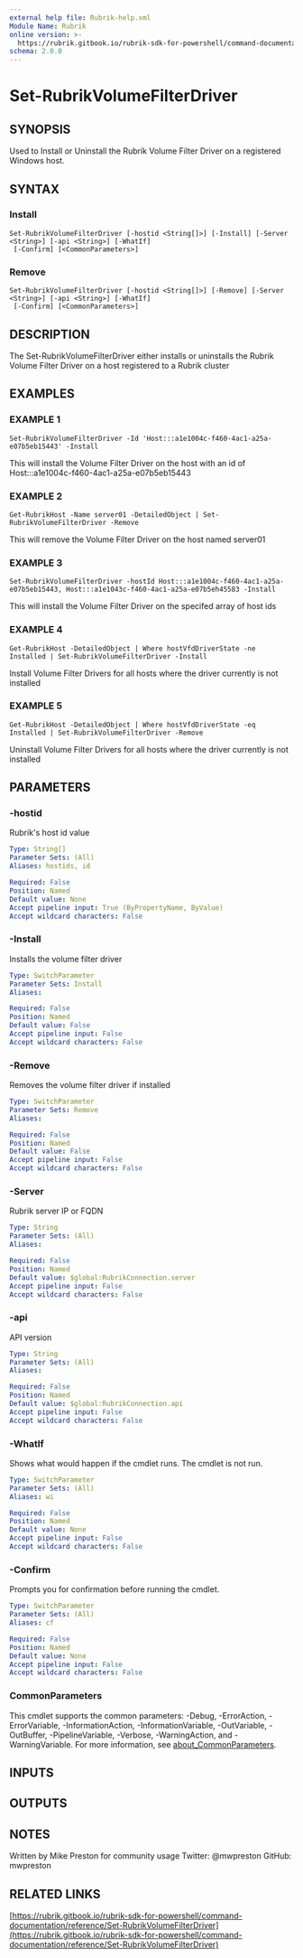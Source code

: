 ```yaml
---
external help file: Rubrik-help.xml
Module Name: Rubrik
online version: >-
  https://rubrik.gitbook.io/rubrik-sdk-for-powershell/command-documentation/reference/Set-RubrikVolumeFilterDriver
schema: 2.0.0
---
```


# Set-RubrikVolumeFilterDriver

## SYNOPSIS

Used to Install or Uninstall the Rubrik Volume Filter Driver on a registered Windows host.

## SYNTAX

### Install

```text
Set-RubrikVolumeFilterDriver [-hostid <String[]>] [-Install] [-Server <String>] [-api <String>] [-WhatIf]
 [-Confirm] [<CommonParameters>]
```

### Remove

```text
Set-RubrikVolumeFilterDriver [-hostid <String[]>] [-Remove] [-Server <String>] [-api <String>] [-WhatIf]
 [-Confirm] [<CommonParameters>]
```

## DESCRIPTION

The Set-RubrikVolumeFilterDriver either installs or uninstalls the Rubrik Volume Filter Driver on a host registered to a Rubrik cluster

## EXAMPLES

### EXAMPLE 1

```text
Set-RubrikVolumeFilterDriver -Id 'Host:::a1e1004c-f460-4ac1-a25a-e07b5eb15443' -Install
```

This will install the Volume Filter Driver on the host with an id of Host:::a1e1004c-f460-4ac1-a25a-e07b5eb15443

### EXAMPLE 2

```text
Get-RubrikHost -Name server01 -DetailedObject | Set-RubrikVolumeFilterDriver -Remove
```

This will remove the Volume Filter Driver on the host named server01

### EXAMPLE 3

```text
Set-RubrikVolumeFilterDriver -hostId Host:::a1e1004c-f460-4ac1-a25a-e07b5eb15443, Host:::a1e1043c-f460-4ac1-a25a-e07b5eh45583 -Install
```

This will install the Volume Filter Driver on the specifed array of host ids

### EXAMPLE 4

```text
Get-RubrikHost -DetailedObject | Where hostVfdDriverState -ne Installed | Set-RubrikVolumeFilterDriver -Install
```

Install Volume Filter Drivers for all hosts where the driver currently is not installed

### EXAMPLE 5

```text
Get-RubrikHost -DetailedObject | Where hostVfdDriverState -eq Installed | Set-RubrikVolumeFilterDriver -Remove
```

Uninstall Volume Filter Drivers for all hosts where the driver currently is not installed

## PARAMETERS

### -hostid

Rubrik's host id value

```yaml
Type: String[]
Parameter Sets: (All)
Aliases: hostids, id

Required: False
Position: Named
Default value: None
Accept pipeline input: True (ByPropertyName, ByValue)
Accept wildcard characters: False
```

### -Install

Installs the volume filter driver

```yaml
Type: SwitchParameter
Parameter Sets: Install
Aliases:

Required: False
Position: Named
Default value: False
Accept pipeline input: False
Accept wildcard characters: False
```

### -Remove

Removes the volume filter driver if installed

```yaml
Type: SwitchParameter
Parameter Sets: Remove
Aliases:

Required: False
Position: Named
Default value: False
Accept pipeline input: False
Accept wildcard characters: False
```

### -Server

Rubrik server IP or FQDN

```yaml
Type: String
Parameter Sets: (All)
Aliases:

Required: False
Position: Named
Default value: $global:RubrikConnection.server
Accept pipeline input: False
Accept wildcard characters: False
```

### -api

API version

```yaml
Type: String
Parameter Sets: (All)
Aliases:

Required: False
Position: Named
Default value: $global:RubrikConnection.api
Accept pipeline input: False
Accept wildcard characters: False
```

### -WhatIf

Shows what would happen if the cmdlet runs. The cmdlet is not run.

```yaml
Type: SwitchParameter
Parameter Sets: (All)
Aliases: wi

Required: False
Position: Named
Default value: None
Accept pipeline input: False
Accept wildcard characters: False
```

### -Confirm

Prompts you for confirmation before running the cmdlet.

```yaml
Type: SwitchParameter
Parameter Sets: (All)
Aliases: cf

Required: False
Position: Named
Default value: None
Accept pipeline input: False
Accept wildcard characters: False
```

### CommonParameters

This cmdlet supports the common parameters: -Debug, -ErrorAction, -ErrorVariable, -InformationAction, -InformationVariable, -OutVariable, -OutBuffer, -PipelineVariable, -Verbose, -WarningAction, and -WarningVariable. For more information, see [about\_CommonParameters](http://go.microsoft.com/fwlink/?LinkID=113216).

## INPUTS

## OUTPUTS

## NOTES

Written by Mike Preston for community usage Twitter: @mwpreston GitHub: mwpreston

## RELATED LINKS

[https://rubrik.gitbook.io/rubrik-sdk-for-powershell/command-documentation/reference/Set-RubrikVolumeFilterDriver](https://rubrik.gitbook.io/rubrik-sdk-for-powershell/command-documentation/reference/Set-RubrikVolumeFilterDriver)

